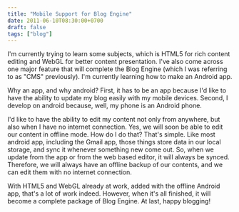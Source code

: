 ```yaml
---
title: "Mobile Support for Blog Engine"
date: 2011-06-10T08:30:00+0700
draft: false
tags: ["blog"]
---
```


I'm currently trying to learn some subjects, which is HTML5 for rich content editing and WebGL for better content presentation. I've also come across one major feature that will complete the Blog Engine (which I was referring to as "CMS" previously). I'm currently learning how to make an Android app.

Why an app, and why android? First, it has to be an app because I'd like to have the ability to update my blog easily with my mobile devices. Second, I develop on android because, well, my phone is an Android phone.

I'd like to have the ability to edit my content not only from anywhere, but also when I have no internet connection. Yes, we will soon be able to edit our content in offline mode. How do I do that? That's simple. Like most android app, including the Gmail app, those things store data in our local storage, and sync it whenever something new come out. So, when we update from the app or from the web based editor, it will always be synced. Therefore, we will always have an offline backup of our contents, and we can edit them with no internet connection.

With HTML5 and WebGL already at work, added with the offline Android app, that's a lot of work indeed. However, when it's all finished, it will become a complete package of Blog Engine. At last, happy blogging!
